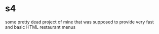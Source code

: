 # s4
 some pretty dead project of mine that was supposed to provide very fast and basic HTML restaurant menus
